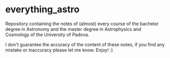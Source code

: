 # everything_astro
Repository containing the notes of (almost) every course of the bachelor degree in Astronomy and the master degree in Astrophysics and Cosmology of the University of Padova. 

I don't guarantee the accuracy of the content of these notes, if you find any mistake or inaccuracy please let me know. 
Enjoy! :)
